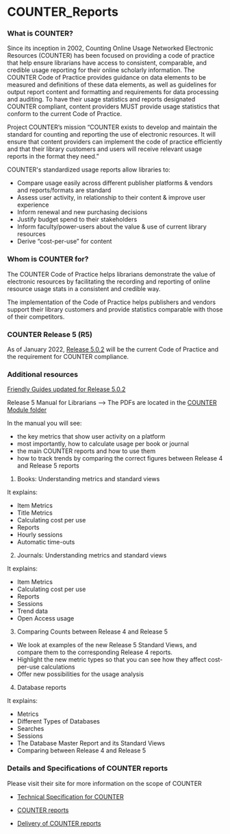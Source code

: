 # COUNTER_Reports

### What is COUNTER?

Since its inception in 2002, Counting Online Usage Networked Electronic Resources (COUNTER) has been focused on providing a code of practice that help ensure librarians have access to consistent, comparable, and credible usage reporting for their online scholarly information. The COUNTER Code of Practice provides guidance on data elements to be measured and definitions of these data elements, as well as guidelines for output report content and formatting and requirements for data processing and auditing. To have their usage statistics and reports designated COUNTER compliant, content providers MUST provide usage statistics that conform to the current Code of Practice.

Project COUNTER’s mission “COUNTER exists to develop and maintain the standard for counting and reporting the use of electronic resources. It will ensure that content providers can implement the code of practice efficiently and that their library customers and users will receive relevant usage reports in the format they need.”

COUNTER's standardized usage reports allow libraries to:

- Compare usage easily across different publisher platforms & vendors and reports/formats are standard
- Assess user activity, in relationship to their content & improve user experience
- Inform renewal and new purchasing decisions
- Justify budget spend to their stakeholders
- Inform faculty/power-users about the value & use of current library resources
- Derive “cost-per-use” for content

### Whom is COUNTER for?

The COUNTER Code of Practice helps librarians demonstrate the value of electronic resources by facilitating the recording and reporting of online resource usage stats in a consistent and credible way.

The implementation of the Code of Practice helps publishers and vendors support their library customers and provide statistics comparable with those of their competitors.

### COUNTER Release 5 (R5)

As of January 2022, [Release 5.0.2](https://cop5.projectcounter.org/en/5.0.2/) will be the current Code of Practice and the requirement for COUNTER compliance.

### Additional resources

[Friendly Guides updated for Release 5.0.2](https://www.projectcounter.org/friendly-guides-release-5/)

Release 5 Manual for Librarians --> The PDFs are located in the [COUNTER Module folder](https://github.com/AlaoSUL/COUNTER_Reports/tree/main/COUNTER%20Modules)

In the manual you will see:

- the key metrics that show user activity on a platform
- most importantly, how to calculate usage per book or journal
- the main COUNTER reports and how to use them
- how to track trends by comparing the correct figures between Release 4 and Release 5 reports

1. Books: Understanding metrics and standard views

It explains:

- Item Metrics
- Title Metrics
- Calculating cost per use
- Reports
- Hourly sessions
- Automatic time-outs

2. Journals: Understanding metrics and standard views

It explains:

- Item Metrics
- Calculating cost per use
- Reports
- Sessions
- Trend data
- Open Access usage

3. Comparing Counts between Release 4 and Release 5

- We look at examples of the new Release 5 Standard Views, and compare them to the corresponding
Release 4 reports.
- Highlight the new metric types so that you can see how they affect cost-per-use calculations
- Offer new possibilities for the usage analysis

4. Database reports

It explains:

- Metrics
- Different Types of Databases
- Searches
- Sessions
- The Database Master Report and its Standard Views
- Comparing between Release 4 and Release 5

### Details and Specifications of COUNTER reports

Please visit their site for more information on the scope of COUNTER

- [Technical Specification for COUNTER](https://cop5.projectcounter.org/en/5.0.2/03-specifications/index.html#specifications)

- [COUNTER reports](https://cop5.projectcounter.org/en/5.0.2/04-reports/index.html#reports)

- [Delivery of COUNTER reports](https://cop5.projectcounter.org/en/5.0.2/05-delivery/index.html#delivery)
